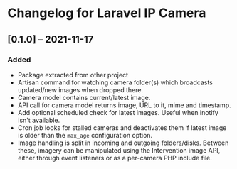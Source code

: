 # Changelog for Laravel IP Camera

## [0.1.0] – 2021-11-17

### Added
- Package extracted from other project
- Artisan command for watching camera folder(s) which broadcasts
  updated/new images when dropped there.
- Camera model contains current/latest image.
- API call for camera model returns image, URL to it, mime and timestamp.
- Add optional scheduled check for latest images. Useful when inotify
  isn't available.
- Cron job looks for stalled cameras and deactivates them if latest
  image is older than the `max_age` configuration option.
- Image handling is split in incoming and outgoing folders/disks.
  Between these, imagery can be manipulated using the Intervention
  image API, either through event listeners or as a per-camera PHP
  include file.
